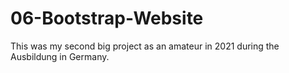 # 06-Bootstrap-Website
This was my second big project as an amateur in 2021 during the Ausbildung in Germany.
